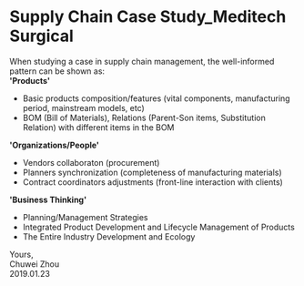 # Supply Chain Case Study_Meditech Surgical                                      
When studying a case in supply chain management, the well-informed pattern can be shown as:          
**'Products'**                              
- Basic products composition/features (vital components, manufacturing period, mainstream models, etc)               
- BOM (Bill of Materials), Relations (Parent-Son items, Substitution Relation) with different items in the BOM                

**'Organizations/People'**               
- Vendors collaboraton (procurement)                
- Planners synchronization (completeness of manufacturing materials)                 
- Contract coordinators adjustments (front-line interaction with clients)                  

**'Business Thinking'**              
- Planning/Management Strategies           
- Integrated Product Development and Lifecycle Management of Products             
- The Entire Industry Development and Ecology                



Yours,          
Chuwei Zhou               
2019.01.23               

                          
                           



   
   
